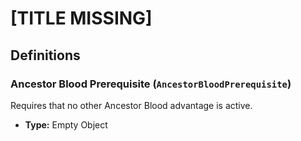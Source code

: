 # [TITLE MISSING]

## Definitions

### <a name="AncestorBloodPrerequisite"></a> Ancestor Blood Prerequisite (`AncestorBloodPrerequisite`)

Requires that no other Ancestor Blood advantage is active.

- **Type:** Empty Object
